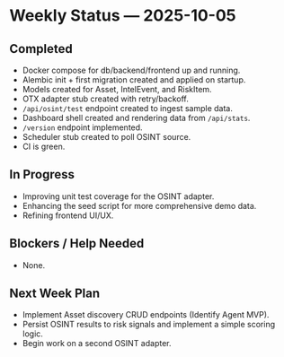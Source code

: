 # Weekly Status — 2025-10-05

## Completed

- Docker compose for db/backend/frontend up and running.
- Alembic init + first migration created and applied on startup.
- Models created for Asset, IntelEvent, and RiskItem.
- OTX adapter stub created with retry/backoff.
- `/api/osint/test` endpoint created to ingest sample data.
- Dashboard shell created and rendering data from `/api/stats`.
- `/version` endpoint implemented.
- Scheduler stub created to poll OSINT source.
- CI is green.

## In Progress

- Improving unit test coverage for the OSINT adapter.
- Enhancing the seed script for more comprehensive demo data.
- Refining frontend UI/UX.

## Blockers / Help Needed

- None.

## Next Week Plan

- Implement Asset discovery CRUD endpoints (Identify Agent MVP).
- Persist OSINT results to risk signals and implement a simple scoring logic.
- Begin work on a second OSINT adapter.
